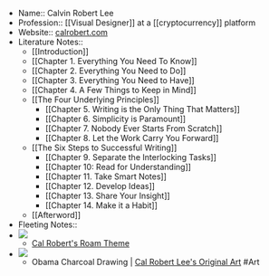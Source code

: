 - Name:: Calvin Robert Lee
- Profession:: [[Visual Designer]] at a [[cryptocurrency]] platform
- Website:: [calrobert.com](https://www.calrobert.com/)
- Literature Notes::
    - [[Introduction]]
    - [[Chapter 1. Everything You Need To Know]]
    - [[Chapter 2. Everything You Need to Do]]
    - [[Chapter 3. Everything You Need to Have]]
    - [[Chapter 4. A Few Things to Keep in Mind]]
    - [[The Four Underlying Principles]]
        - [[Chapter 5. Writing is the Only Thing That Matters]]
        - [[Chapter 6. Simplicity is Paramount]]
        - [[Chapter 7. Nobody Ever Starts From Scratch]]
        - [[Chapter 8. Let the Work Carry You Forward]]
    - [[The Six Steps to Successful Writing]]
        - [[Chapter 9. Separate the Interlocking Tasks]]
        - [[Chapter 10: Read for Understanding]]
        - [[Chapter 11. Take Smart Notes]]
        - [[Chapter 12. Develop Ideas]]  
        - [[Chapter 13. Share Your Insight]]
        - [[Chapter 14. Make it a Habit]]
    - [[Afterword]]
- Fleeting Notes:: 
- ![](https://d33wubrfki0l68.cloudfront.net/483356e4e09c9dd8ab1280986e25313efc0a5d6c/cb95f/images/gallery-img-roam2.png)
    - [Cal Robert's Roam Theme](https://github.com/calrobertlee/roam-css-styles)
- ![](https://d33wubrfki0l68.cloudfront.net/83dc20341fab151b14b733f7a0197c65e0df28bf/78941/images/barack.png)
    - Obama Charcoal Drawing | [Cal Robert Lee's Original Art](https://www.calrobert.com/other-designs) #Art
